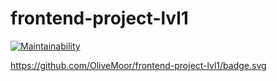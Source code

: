 # frontend-project-lvl1

[![Maintainability](https://api.codeclimate.com/v1/badges/1979eccfa5d90101d351/maintainability)](https://codeclimate.com/github/OliveMoor/frontend-project-lvl1/maintainability)


https://github.com/OliveMoor/frontend-project-lvl1/badge.svg
